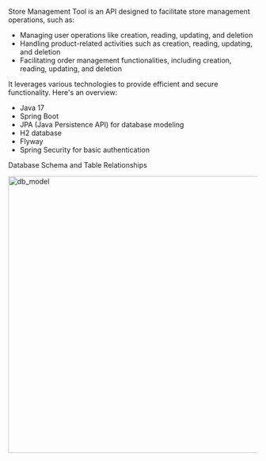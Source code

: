 Store Management Tool is an API designed to facilitate store management operations, such as:
- Managing user operations like creation, reading, updating, and deletion
- Handling product-related activities such as creation, reading, updating, and deletion
- Facilitating order management functionalities, including creation, reading, updating, and deletion

It leverages various technologies to provide efficient and secure functionality. Here's an overview:
- Java 17
- Spring Boot
- JPA (Java Persistence API) for database modeling
- H2 database
- Flyway
- Spring Security for basic authentication

Database Schema and Table Relationships

<img width="560" alt="db_model" src="https://github.com/otilialpetcu/StoreManagementTool/assets/39164579/03857d8e-96e0-486f-99d1-391120cb6222">
